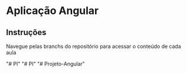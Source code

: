 # Aplicação Angular

## Instruções
Navegue pelas branchs do repositório para acessar o conteúdo de cada aula

"# PI" 
"# PI" 
"# Projeto-Angular" 
